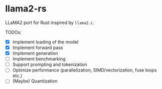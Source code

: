 # llama2-rs

LLaMA2 port for Rust inspired by `llama2.c`.

TODOs:

- [X] Implement loading of the model
- [X] Implement forward pass
- [X] Implement generation
- [ ] Implement benchmarking
- [ ] Support prompting and tokenization
- [ ] Optimize performance (parallelization, SIMD/vectorization, fuse loops etc.)
- [ ] (Maybe) Quantization
